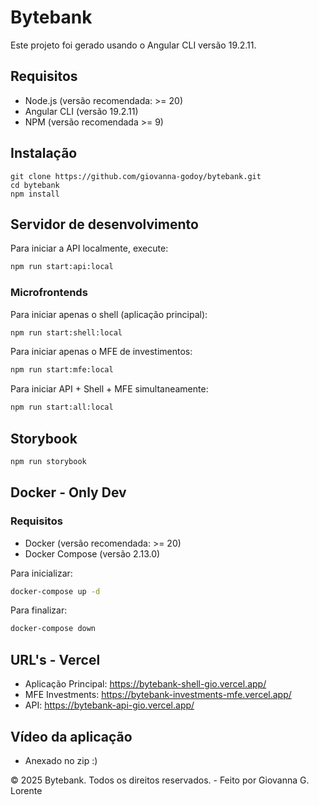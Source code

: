# Bytebank

Este projeto foi gerado usando o Angular CLI versão 19.2.11.

## Requisitos

* Node.js (versão recomendada: >= 20)
* Angular CLI (versão 19.2.11)
* NPM (versão recomendada >= 9)

## Instalação
```
git clone https://github.com/giovanna-godoy/bytebank.git
cd bytebank
npm install
```

## Servidor de desenvolvimento

Para iniciar a API localmente, execute:

```bash
npm run start:api:local
```

### Microfrontends

Para iniciar apenas o shell (aplicação principal):

```bash
npm run start:shell:local
```

Para iniciar apenas o MFE de investimentos:

```bash
npm run start:mfe:local
```

Para iniciar API + Shell + MFE simultaneamente:

```bash
npm run start:all:local
```

## Storybook

```bash
npm run storybook
```

## Docker - Only Dev

### Requisitos

* Docker (versão recomendada: >= 20)
* Docker Compose (versão 2.13.0)

Para inicializar:
```bash
docker-compose up -d
```

Para finalizar:
```bash
docker-compose down
```

## URL's - Vercel
* Aplicação Principal: https://bytebank-shell-gio.vercel.app/
* MFE Investments: https://bytebank-investments-mfe.vercel.app/
* API: https://bytebank-api-gio.vercel.app/

## Vídeo da aplicação

* Anexado no zip :)

© 2025 Bytebank. Todos os direitos reservados. - Feito por Giovanna G. Lorente
